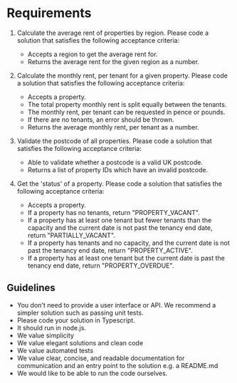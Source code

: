 # Requirements

1. Calculate the average rent of properties by region. Please code a solution that satisfies the following acceptance criteria:
    - Accepts a region to get the average rent for.
    - Returns the average rent for the given region as a number.

2. Calculate the monthly rent, per tenant for a given property. Please code a solution that satisfies the following acceptance criteria:
    - Accepts a property.
    - The total property monthly rent is split equally between the tenants.
    - The monthly rent, per tenant can be requested in pence or pounds.
    - If there are no tenants, an error should be thrown.
    - Returns the average monthly rent, per tenant as a number.

3. Validate the postcode of all properties. Please code a solution that satisfies the following acceptance criteria:
    - Able to validate whether a postcode is a valid UK postcode.
    - Returns a list of property IDs which have an invalid postcode.

4. Get the 'status' of a property. Please code a solution that satisfies the following acceptance criteria:
    - Accepts a property.
    - If a property has no tenants, return "PROPERTY_VACANT".
    - If a property has at least one tenant but fewer tenants than the capacity and the current date is not past the tenancy end date, return "PARTIALLY_VACANT".
    - If a property has tenants and no capacity, and the current date is not past the tenancy end date, return "PROPERTY_ACTIVE".
    - If a property has at least one tenant but the current date is past the tenancy end date, return "PROPERTY_OVERDUE".

## Guidelines

- You don't need to provide a user interface or API. We recommend a simpler solution such as passing unit tests.
- Please code your solution in Typescript. 
- It should run in node.js.
- We value simplicity
- We value elegant solutions and clean code
- We value automated tests
- We value clear, concise, and readable documentation for communication and an entry point to the solution e.g. a README.md
- We would like to be able to run the code ourselves.
